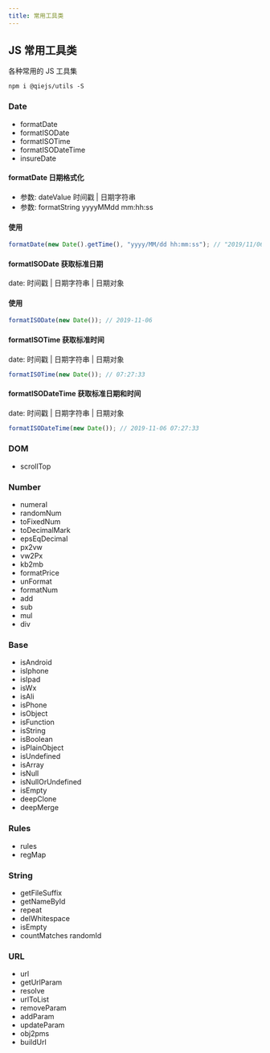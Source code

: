 ```yaml
---
title: 常用工具类
---
```


## JS 常用工具类

各种常用的 JS 工具集

```
npm i @qiejs/utils -S
```

### Date

- formatDate
- formatISODate
- formatISOTime
- formatISODateTime
- insureDate

#### formatDate 日期格式化

- 参数: dateValue 时间戳 | 日期字符串
- 参数: formatString yyyyMMdd mm:hh:ss

#### 使用

```js
formatDate(new Date().getTime(), "yyyy/MM/dd hh:mm:ss"); // "2019/11/06 15:31:50"
```

#### formatISODate 获取标准日期

date: 时间戳 | 日期字符串 | 日期对象

#### 使用

```js
formatISODate(new Date()); // 2019-11-06
```

#### formatISOTime 获取标准时间

date: 时间戳 | 日期字符串 | 日期对象

```js
formatISOTime(new Date()); // 07:27:33
```

#### formatISODateTime 获取标准日期和时间

date: 时间戳 | 日期字符串 | 日期对象

```js
formatISODateTime(new Date()); // 2019-11-06 07:27:33
```

### DOM

- scrollTop

### Number

- numeral
- randomNum
- toFixedNum
- toDecimalMark
- epsEqDecimal
- px2vw
- vw2Px
- kb2mb
- formatPrice
- unFormat
- formatNum
- add
- sub
- mul
- div

### Base

- isAndroid
- isIphone
- isIpad
- isWx
- isAli
- isPhone
- isObject
- isFunction
- isString
- isBoolean
- isPlainObject
- isUndefined
- isArray
- isNull
- isNullOrUndefined
- isEmpty
- deepClone
- deepMerge

### Rules

- rules
- regMap

### String

- getFileSuffix
- getNameById
- repeat
- delWhitespace
- isEmpty
- countMatches
  randomId

### URL

- url
- getUrlParam
- resolve
- urlToList
- removeParam
- addParam
- updateParam
- obj2pms
- buildUrl
